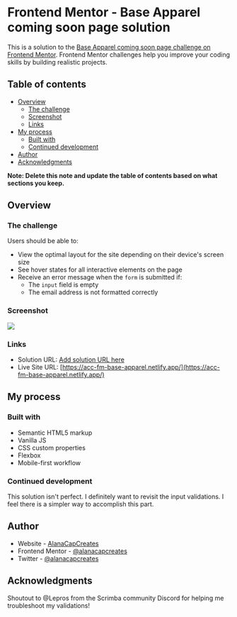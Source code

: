 # Frontend Mentor - Base Apparel coming soon page solution

This is a solution to the [Base Apparel coming soon page challenge on Frontend Mentor](https://www.frontendmentor.io/challenges/base-apparel-coming-soon-page-5d46b47f8db8a7063f9331a0). Frontend Mentor challenges help you improve your coding skills by building realistic projects. 

## Table of contents

- [Overview](#overview)
  - [The challenge](#the-challenge)
  - [Screenshot](#screenshot)
  - [Links](#links)
- [My process](#my-process)
  - [Built with](#built-with)
  - [Continued development](#continued-development)
- [Author](#author)
- [Acknowledgments](#acknowledgments)

**Note: Delete this note and update the table of contents based on what sections you keep.**

## Overview

### The challenge

Users should be able to:

- View the optimal layout for the site depending on their device's screen size
- See hover states for all interactive elements on the page
- Receive an error message when the `form` is submitted if:
  - The `input` field is empty
  - The email address is not formatted correctly

### Screenshot

![](./screenshot.jpg)


### Links

- Solution URL: [Add solution URL here](https://your-solution-url.com)
- Live Site URL: [https://acc-fm-base-apparel.netlify.app/](https://acc-fm-base-apparel.netlify.app/)

## My process

### Built with

- Semantic HTML5 markup
- Vanilla JS
- CSS custom properties
- Flexbox
- Mobile-first workflow


### Continued development

This solution isn't perfect. I definitely want to revisit the input validations. I feel there is  a simpler way to accomplish this part.


## Author

- Website - [AlanaCapCreates](https://alanacapcreates.com)
- Frontend Mentor - [@alanacapcreates](https://www.frontendmentor.io/profile/alanacapcreates)
- Twitter - [@alanacapcreates](https://www.twitter.com/alanacapcreates)

## Acknowledgments

Shoutout to @Lepros from the Scrimba community Discord for helping me troubleshoot my validations!